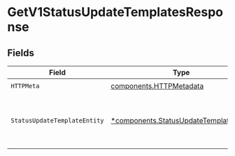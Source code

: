 # GetV1StatusUpdateTemplatesResponse


## Fields

| Field                                                                                           | Type                                                                                            | Required                                                                                        | Description                                                                                     |
| ----------------------------------------------------------------------------------------------- | ----------------------------------------------------------------------------------------------- | ----------------------------------------------------------------------------------------------- | ----------------------------------------------------------------------------------------------- |
| `HTTPMeta`                                                                                      | [components.HTTPMetadata](../../models/components/httpmetadata.md)                              | :heavy_check_mark:                                                                              | N/A                                                                                             |
| `StatusUpdateTemplateEntity`                                                                    | [*components.StatusUpdateTemplateEntity](../../models/components/statusupdatetemplateentity.md) | :heavy_minus_sign:                                                                              | List all status update templates for your organization                                          |